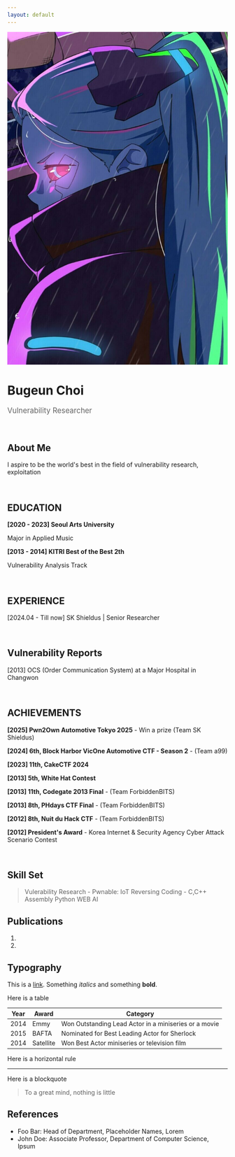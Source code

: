 ```yaml
---
layout: default
---
```


<img class="profile-picture" src="Rebekah.jpg">
<h1><b>Bugeun Choi</b></h1>
<p style="font-size: 1.2em; color: #666;" data-ke-size="size16">
Vulnerability Researcher
</p>
&nbsp;

## About Me

<p>I aspire to be the world's best in the field of vulnerability research, exploitation</p>
&nbsp;

## EDUCATION

<p data-ke-size="size16">
<b>[2020 - 2023] Seoul Arts University</b>
</p>
<p data-ke-size="size14">Major in Applied Music</p>     
<p data-ke-size="size16">
<b>[2013 - 2014] KITRI Best of the Best 2th</b>
</p>
<p data-ke-size="size14">Vulnerability Analysis Track</p>
&nbsp;

## EXPERIENCE
<p data-ke-size="size16">[2024.04 - Till now] SK Shieldus | Senior Researcher</p>
&nbsp;

## Vulnerability Reports
<p data-ke-size="size16">[2013] OCS (Order Communication System) at a Major Hospital in Changwon</p>
&nbsp;

## ACHIEVEMENTS

<p data-ke-size="size16">
<b>[2025] Pwn2Own Automotive Tokyo 2025</b> - Win a prize (Team SK Shieldus)
</p>
<p data-ke-size="size16">
<b>[2024] 6th, Block Harbor VicOne Automotive CTF - Season 2</b> - (Team a99)
</p>
<p data-ke-size="size16">
<b>[2023] 11th, CakeCTF 2024</b>
</p>
<p data-ke-size="size16">
<b>[2013] 5th, White Hat Contest</b>
</p>
<p data-ke-size="size16">
<b>[2013] 11th, Codegate 2013 Final</b> - (Team ForbiddenBITS)
</p>
<p data-ke-size="size16">
<b>[2013] 8th, PHdays CTF Final</b> - (Team ForbiddenBITS)
</p>
<p data-ke-size="size16">
<b>[2012] 8th, Nuit du Hack CTF</b> - (Team ForbiddenBITS)
</p>
<p data-ke-size="size16">
<b>[2012] President's Award</b> - Korea Internet &amp; Security Agency Cyber Attack Scenario Contest
</p>
&nbsp;

## Skill Set
>Vulerability Research - 
Pwnable: IoT
Reversing
Coding - C,C++ Assembly Python WEB AI

## Publications

1. 
2. 

## Typography

This is a [link](http://google.com). Something *italics* and something **bold**.

Here is a table

Year | Award | Category
-----|-------|--------
2014 | Emmy  | Won Outstanding Lead Actor in a miniseries or a movie
2015 | BAFTA | Nominated for Best Leading Actor for Sherlock
2014 | Satellite | Won Best Actor miniseries or television film

Here is a horizontal rule

---

Here is a blockquote

> To a great mind, nothing is little
&nbsp;
## References

* Foo Bar: Head of Department, Placeholder Names, Lorem
* John Doe: Associate Professor, Department of Computer Science, Ipsum
